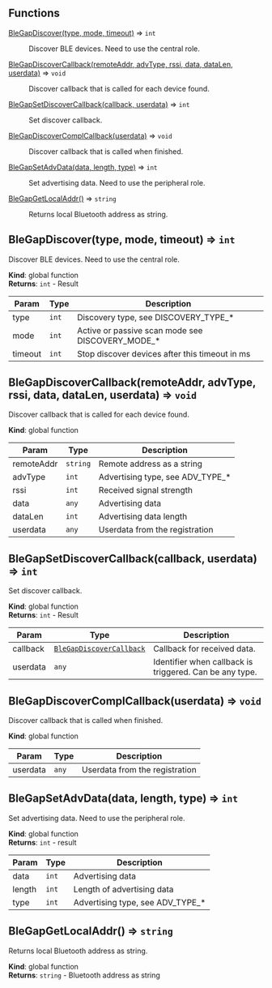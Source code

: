 ## Functions

<dl>
<dt><a href="#BleGapDiscover">BleGapDiscover(type, mode, timeout)</a> ⇒ <code>int</code></dt>
<dd><p>Discover BLE devices. Need to use the central role.</p>
</dd>
<dt><a href="#BleGapDiscoverCallback">BleGapDiscoverCallback(remoteAddr, advType, rssi, data, dataLen, userdata)</a> ⇒ <code>void</code></dt>
<dd><p>Discover callback that is called for each device found.</p>
</dd>
<dt><a href="#BleGapSetDiscoverCallback">BleGapSetDiscoverCallback(callback, userdata)</a> ⇒ <code>int</code></dt>
<dd><p>Set discover callback.</p>
</dd>
<dt><a href="#BleGapDiscoverComplCallback">BleGapDiscoverComplCallback(userdata)</a> ⇒ <code>void</code></dt>
<dd><p>Discover callback that is called when finished.</p>
</dd>
<dt><a href="#BleGapSetAdvData">BleGapSetAdvData(data, length, type)</a> ⇒ <code>int</code></dt>
<dd><p>Set advertising data. Need to use the peripheral role.</p>
</dd>
<dt><a href="#BleGapGetLocalAddr">BleGapGetLocalAddr()</a> ⇒ <code>string</code></dt>
<dd><p>Returns local Bluetooth address as string.</p>
</dd>
</dl>

<a name="BleGapDiscover"></a>

## BleGapDiscover(type, mode, timeout) ⇒ <code>int</code>
Discover BLE devices. Need to use the central role.

**Kind**: global function  
**Returns**: <code>int</code> - Result  

| Param | Type | Description |
| --- | --- | --- |
| type | <code>int</code> | Discovery type, see DISCOVERY_TYPE_* |
| mode | <code>int</code> | Active or passive scan mode see DISCOVERY_MODE_* |
| timeout | <code>int</code> | Stop discover devices after this timeout in ms |

<a name="BleGapDiscoverCallback"></a>

## BleGapDiscoverCallback(remoteAddr, advType, rssi, data, dataLen, userdata) ⇒ <code>void</code>
Discover callback that is called for each device found.

**Kind**: global function  

| Param | Type | Description |
| --- | --- | --- |
| remoteAddr | <code>string</code> | Remote address as a string |
| advType | <code>int</code> | Advertising type, see ADV_TYPE_* |
| rssi | <code>int</code> | Received signal strength |
| data | <code>any</code> | Advertising data |
| dataLen | <code>int</code> | Advertising data length |
| userdata | <code>any</code> | Userdata from the registration |

<a name="BleGapSetDiscoverCallback"></a>

## BleGapSetDiscoverCallback(callback, userdata) ⇒ <code>int</code>
Set discover callback.

**Kind**: global function  
**Returns**: <code>int</code> - Result  

| Param | Type | Description |
| --- | --- | --- |
| callback | [<code>BleGapDiscoverCallback</code>](#BleGapDiscoverCallback) | Callback for received data. |
| userdata | <code>any</code> | Identifier when callback is triggered. Can be any type. |

<a name="BleGapDiscoverComplCallback"></a>

## BleGapDiscoverComplCallback(userdata) ⇒ <code>void</code>
Discover callback that is called when finished.

**Kind**: global function  

| Param | Type | Description |
| --- | --- | --- |
| userdata | <code>any</code> | Userdata from the registration |

<a name="BleGapSetAdvData"></a>

## BleGapSetAdvData(data, length, type) ⇒ <code>int</code>
Set advertising data. Need to use the peripheral role.

**Kind**: global function  
**Returns**: <code>int</code> - result  

| Param | Type | Description |
| --- | --- | --- |
| data | <code>int</code> | Advertising data |
| length | <code>int</code> | Length of advertising data |
| type | <code>int</code> | Advertising type, see ADV_TYPE_* |

<a name="BleGapGetLocalAddr"></a>

## BleGapGetLocalAddr() ⇒ <code>string</code>
Returns local Bluetooth address as string.

**Kind**: global function  
**Returns**: <code>string</code> - Bluetooth address as string  
